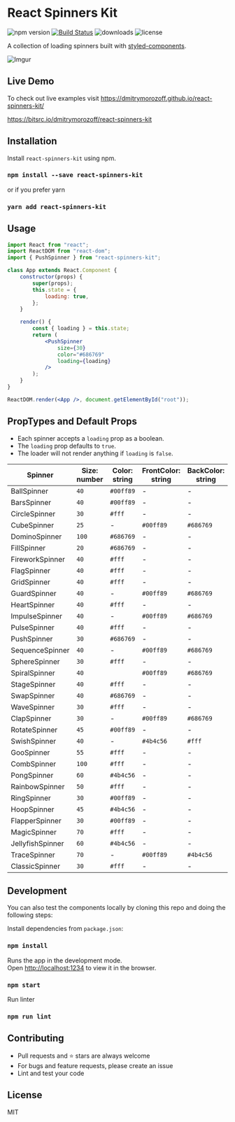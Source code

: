 # React Spinners Kit

![npm version](https://badge.fury.io/js/react-spinners-kit.svg)
[![Build Status](https://travis-ci.org/dmitrymorozoff/react-spinners-kit.svg?branch=master)](https://travis-ci.org/dmitrymorozoff/react-spinners-kit)
![downloads](https://img.shields.io/npm/dt/react-spinners-kit.svg)
![license](https://img.shields.io/npm/l/react-spinners-kit.svg)

A collection of loading spinners built with [styled-components](https://styled-components.com).

![Imgur](https://i.imgur.com/u71LDTs.gif)

## Live Demo

 To check out live examples visit                       https://dmitrymorozoff.github.io/react-spinners-kit/

https://bitsrc.io/dmitrymorozoff/react-spinners-kit
## Installation

Install `react-spinners-kit` using npm.

### `npm install --save react-spinners-kit`

or if you prefer yarn

### `yarn add react-spinners-kit`


## Usage

```jsx
import React from "react";
import ReactDOM from "react-dom";
import { PushSpinner } from "react-spinners-kit";

class App extends React.Component {
    constructor(props) {
        super(props);
        this.state = {
            loading: true,
        };
    }

    render() {
        const { loading } = this.state;
        return (
            <PushSpinner
                size={30}
                color="#686769"
                loading={loading}
            />
        );
    }
}

ReactDOM.render(<App />, document.getElementById("root"));
```

## PropTypes and Default Props

- Each spinner accepts a `loading` prop as a boolean. 
- The `loading` prop defaults to `true`.
- The loader will not render anything if `loading` is `false`. 

| Spinner          | Size: number | Color: string | FrontColor: string | BackColor: string | SizeUnit: string |
| ---------------- | ------------ | ------------- | ------------------ | ----------------- | ---------------- |
| BallSpinner      | `40`         | `#00ff89`     | -                  | -                 | `px`             |
| BarsSpinner      | `40`         | `#00ff89`     | -                  | -                 | `px`             |
| CircleSpinner    | `30`         | `#fff`        | -                  | -                 | `px`             |
| CubeSpinner      | `25`         | -             | `#00ff89`          | `#686769`         | `px`             |
| DominoSpinner    | `100`        | `#686769`     | -                  | -                 | `px`             |
| FillSpinner      | `20`         | `#686769`     | -                  | -                 | `px`             |
| FireworkSpinner  | `40`         | `#fff`        | -                  | -                 | `px`             |
| FlagSpinner      | `40`         | `#fff`        | -                  | -                 | `px`             |
| GridSpinner      | `40`         | `#fff`        | -                  | -                 | `px`             |
| GuardSpinner     | `40`         | -             | `#00ff89`          | `#686769`         | `px`             |
| HeartSpinner     | `40`         | `#fff`        | -                  | -                 | `px`             |
| ImpulseSpinner   | `40`         | -             | `#00ff89`          | `#686769`         | `px`             |
| PulseSpinner     | `40`         | `#fff`        | -                  | -                 | `px`             |
| PushSpinner      | `30`         | `#686769`     | -                  | -                 | `px`             |
| SequenceSpinner  | `40`         | -             | `#00ff89`          | `#686769`         | `px`             |
| SphereSpinner    | `30`         | `#fff`        | -                  | -                 | `px`             |
| SpiralSpinner    | `40`         |               | `#00ff89`          | `#686769`         | `px`             |
| StageSpinner     | `40`         | `#fff`        | -                  | -                 | `px`             |
| SwapSpinner      | `40`         | `#686769`     | -                  | -                 | `px`             |
| WaveSpinner      | `30`         | `#fff`        | -                  | -                 | `px`             |
| ClapSpinner      | `30`         | -             | `#00ff89`          | `#686769`         | `px`             |
| RotateSpinner    | `45`         | `#00ff89`     | -                  | -                 | `px`             |
| SwishSpinner     | `40`         | -             | `#4b4c56`          | `#fff`            | `px`             |
| GooSpinner       | `55`         | `#fff`        | -                  | -                 | `px`             |
| CombSpinner      | `100`        | `#fff`        | -                  | -                 | `px`             |
| PongSpinner      | `60`         | `#4b4c56`     | -                  | -                 | `px`             |
| RainbowSpinner   | `50`         | `#fff`        | -                  | -                 | `px`             |
| RingSpinner      | `30`         | `#00ff89`     | -                  | -                 | `px`             |
| HoopSpinner      | `45`         | `#4b4c56`     | -                  | -                 | `px`             |
| FlapperSpinner   | `30`         | `#00ff89`     | -                  | -                 | `px`             |
| MagicSpinner     | `70`         | `#fff`        | -                  | -                 | `px`             |
| JellyfishSpinner | `60`         | `#4b4c56`     | -                  | -                 | `px`             |
| TraceSpinner     | `70`         | -             | `#00ff89`          | `#4b4c56`         | `px`             |
| ClassicSpinner   | `30`         | `#fff`        | -                  | -                 | `px`             |

## Development

You can also test the components locally by cloning this repo and doing the following steps:

Install dependencies from `package.json`:

### `npm install`

Runs the app in the development mode.<br>
Open [http://localhost:1234](http://localhost:1234) to view it in the browser.

### `npm start`

Run linter

### `npm run lint`

## Contributing

- Pull requests and ⭐ stars are always welcome
- For bugs and feature requests, please create an issue
- Lint and test your code

## License

MIT
